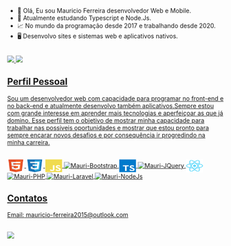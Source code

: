 - 👋 Olá, Eu sou Mauricio Ferreira desenvolvedor Web e Mobile.
- 🌱 Atualmente estudando Typescript e Node.Js.
- 📈 No mundo da programação desde 2017 e trabalhando desde 2020.
- 🖥 Desenvolvo sites e sistemas web e aplicativos nativos.

<div><br>
  <a href="https://github.com/Mauricio720">
  <img height="180em" src="https://github-readme-stats.vercel.app/api?username=mauricio720&show_icons=true&theme=dark&include_all_commits=true&count_private=true"/>
  <img height="180em" src="https://github-readme-stats.vercel.app/api/top-langs/?username=mauricio720&layout=compact&langs_count=7&theme=dark"/>
</div>

<h2>Perfil Pessoal</h2>
<p>Sou um desenvolvedor web com capacidade
para programar no front-end e no back-end e atualmente desenvolvo também aplicativos.Sempre estou com grande interesse em aprender mais tecnologias e aperfeiçoar as que já domino. Esse perfil tem o objetivo de mostrar minha capacidade para trabalhar nas possiveis oportunidades e mostrar que estou pronto para sempre encarar novos
desafios e por consequência ir progredindo na minha carreira.
</p>


 <div style="display: inline_block"><br>
  <img align="center" alt="Mauri-HTML" height="30" width="40" src="https://raw.githubusercontent.com/devicons/devicon/master/icons/html5/html5-original.svg">
  <img align="center" alt="Mauri-CSS" height="30" width="40" src="https://raw.githubusercontent.com/devicons/devicon/master/icons/css3/css3-original.svg">
  <img align="center" alt="Mauri-Js" height="30" width="40" src="https://raw.githubusercontent.com/devicons/devicon/master/icons/javascript/javascript-plain.svg">
  <img align="center" alt="Mauri-Bootstrap" height="30" width="40" src="https://cdn.jsdelivr.net/gh/devicons/devicon/icons/bootstrap/bootstrap-original.svg">
  <img align="center" alt="Mauri-Ts" height="30" width="40" src="https://raw.githubusercontent.com/devicons/devicon/master/icons/typescript/typescript-plain.svg">
  <img align="center" alt="Mauri-JQuery" height="30" width="40" src="https://cdn.jsdelivr.net/gh/devicons/devicon/icons/jquery/jquery-original.svg">
  <img align="center" alt="Mauri-React" height="30" width="40" src="https://raw.githubusercontent.com/devicons/devicon/master/icons/react/react-original.svg">
  <img align="center" alt="Mauri-PHP" height="30" width="40" src="https://cdn.jsdelivr.net/gh/devicons/devicon/icons/php/php-original.svg" />
  <img align="center" alt="Mauri-Laravel" height="30" width="40" src="https://cdn.jsdelivr.net/gh/devicons/devicon/icons/laravel/laravel-plain.svg" />
  <img align="center" alt="Mauri-NodeJs" height="30" width="40" src="https://cdn.jsdelivr.net/gh/devicons/devicon/icons/nodejs/nodejs-original.svg" />
 </div>
 
  ##
  <h2>Contatos</h2>
  
   <div style="display: inline_block">
    <label>Email:</label>
    mauricio-ferreira2015@outlook.com
  </div><br>  
  
  <a href="https://wa.me/5511991457859" target="_blank"><img src="https://img.shields.io/badge/WhatsApp-25D366?style=for-the-badge&logo=whatsapp&logoColor=white"         target="_blank"></a>

    
     

